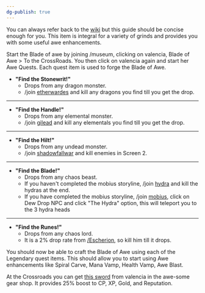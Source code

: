 ```yaml
---
dg-publish: true
---
```

You can always refer back to the [wiki](http://aqwwiki.wikidot.com/valencia-s-quests) but this guide should be concise enough for you. This item is integral for a variety of grinds and provides you with some useful awe enhancements.

Start the Blade of awe by joining /museum, clicking on valencia, Blade of Awe > To the CrossRoads. You then click on valencia again and start her Awe Quests. Each quest item is used to forge the Blade of Awe.

- **"Find the Stonewrit!"**
	- Drops from any dragon monster.
	- /join [etherwardes](http://aqwwiki.wikidot.com/etherstorm-war-desoloth) and kill any dragons you find till you get the drop.

---

- **"Find the Handle!"**
	- Drops from any elemental monster.
	- /join [gilead](http://aqwwiki.wikidot.com/ruins-of-great-gilead) and kill any elementals you find till you get the drop.

---

- **"Find the Hilt!"**
	- Drops from any undead monster.
	- /join [shadowfallwar](http://aqwwiki.wikidot.com/shadowfall-war-location) and kill enemies in Screen 2.

---

- **"Find the Blade!"**
	- Drops from any chaos beast.
	- If you haven't completed the mobius storyline, /join [hydra](http://aqwwiki.wikidot.com/hydra-lake) and kill the hydras at the end.
	- If you have completed the mobius storyline, /join [mobius](http://aqwwiki.wikidot.com/mobius), click on Dew Drop NPC and click "The Hydra" option, this will teleport you to the 3 hydra heads

---

- **"Find the Runes!"**
	- Drops from any chaos lord.
	- It is a 2% drop rate from [/Escherion](http://aqwwiki.wikidot.com/escherion-s-tower), so kill him till it drops.

You should now be able to craft the Blade of Awe using each of the Legendary quest items. This should allow you to start using Awe enhancements like Spiral Carve, Mana Vamp, Health Vamp, Awe Blast.

At the Crossroads you can get [this sword](http://aqwwiki.wikidot.com/awethur-s-accoutrements) from valencia in the awe-some gear shop. It provides 25% boost to CP, XP, Gold, and Reputation.